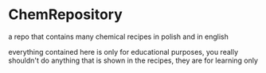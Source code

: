 # ChemRepository
a repo that contains many chemical recipes in polish and in english

everything contained here is only for educational purposes, you really shouldn't do anything that is shown in the recipes, they are for learning only
